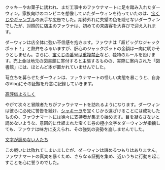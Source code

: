 <!-- title: 怪しい商売 -->
<!-- relationship: Business -->

クッキーやお菓子に誘われ、まだ工事中のファウナマートに足を踏み入れたダーウィン。家族向けのコンビニを想像していたダーウィンを待っていたのは、[宝くじやギャンブル](https://www.youtube.com/live/WQRPyJ4zhC0?feature=shared&t=715)の派手な広告でした。期待外れに失望の色を隠せないダーウィンでしたが、対照的に店主のファウナは、初めての来店客を大喜びで迎え入れます。

ダーウィンは店全体に強い不信感を抱きます。ファウナは「超ビッグなジャックポット！」と熱弁をふるいますが、肝心のジャックポットの金額は一向に明かそうとしません。さらに、[宝くじの番号は重複禁止](https://www.youtube.com/live/WQRPyJ4zhC0?feature=shared&t=855)など、独特のルールを設けます。売上金は地元の図書館に寄付すると主張するものの、実際に案内された「図書館」には、ほとんど本が置かれていませんでした。

苛立ちを募らせたダーウィンは、ファウナマートの怪しい実態を暴こうと、自身のVlogにその証拠を丹念に記録していきます。

[高評価よろしく](#embed:https://www.youtube.com/live/WQRPyJ4zhC0?t=1383)

やがて次々と冒険者たちがファウナマートを訪れるようになります。ダーウィンは彼らに必死に警告を続け、[シャキーラ](https://www.youtube.com/live/WQRPyJ4zhC0?feature=shared&t=2300)を宝くじから遠ざけることには成功したものの、ファウナマートには徐々に支持者が集まり始めます。目を凝らさないと読めないような、意図的に仕組まれた宝くじ券の極小文字をダーウィンが指摘しても、ファウナは味方に支えられ、その強気の姿勢を崩しませんでした。

[文字が読めない人たち](#embed:https://www.youtube.com/live/WQRPyJ4zhC0?feature=shared&t=2732)

この戦いには敗れてしまいましたが、ダーウィンは諦めるつもりはありません。ファウナマートの真実を暴くため、さらなる証拠を集め、近いうちに行動を起こすことを心に誓うのでした。